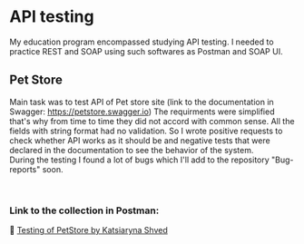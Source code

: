 # API testing
My education program encompassed studying API testing. I needed to practice REST and SOAP using such softwares as Postman and SOAP UI. 
<br>

## Pet Store
Main task was to test API of Pet store site (link to the documentation in Swagger:  https://petstore.swagger.io) The requirments were simplified that's why from time to time they did not accord with common sense. All the fields with string format had no validation. So I wrote positive requests to check whether API works as it should be and negative tests that were declared in the documentation to see the behavior of the system.  
During the testing I found a lot of bugs which I'll add to the repository "Bug-reports" soon.

<br><h3>Link to the collection in Postman:</h3>
📌 [Testing of PetStore by Katsiaryna Shved](https://www.postman.com/kate1311/workspace/testing-of-petstore-by-katsiaryna-shved)




